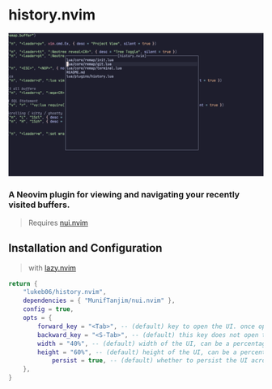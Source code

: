 # history.nvim

![screenshot](https://github.com/lukeb06/history.nvim/blob/master/.github/screenshot.png)

### A Neovim plugin for viewing and navigating your recently visited buffers.

> Requires [nui.nvim](https://github.com/MunifTanjim/nui.nvim)

## Installation and Configuration

> with [lazy.nvim](https://lazy.folke.io/)

```lua
return {
	"lukeb06/history.nvim",
	dependencies = { "MunifTanjim/nui.nvim" },
	config = true,
	opts = {
		forward_key = "<Tab>", -- (default) key to open the UI. once opened, pressing this key will cycle forward through the buffer history.
		backward_key = "<S-Tab>", -- (default) this key does not open the UI, but will cycle backwards through the buffer history UI when open.
		width = "40%", -- (default) width of the UI, can be a percentage or a number.
		height = "60%", -- (default) height of the UI, can be a percentage or a number.
        	persist = true, -- (default) whether to persist the UI across sessions. (this is per directory)
	},
}
```
